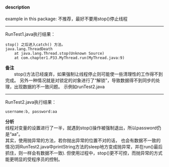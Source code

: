 #### description
example in this package:  不推荐，最好不要用stop()停止线程

*** 
RunTest1.java执行结果：
```
stop() 之后进入catch() 方法。
java.lang.ThreadDeath
    at java.lang.Thread.stop(Unknown Source)
    at com.chapter1.P33.MyThread.run(MyThread.java:9)
```
**备注**    
&emsp;&emsp;stop()方法已经废弃，如果强制让线程停止则可能使一些清理性的工作得不到完成。
另外一种情况就是对锁定的对象进行了“解锁”，导致数据得不到同步的处理，出现数据的不一致问题。 示例如runTest2.java
***
RunTest2.java执行结果：
```
username:b, password:aa
```
**分析**    
线程对变量的设置进行了一半，就遇到stop()操作被强制退出，所以password仍是“aa”。    
其实，使用抛异常的方法，若你抛出异常的位置不对的话，
也会有数据不一致的情况(将RunTest2.java中printString方法的sleep地方变成抛异常，并在run()最后抓住，则一样会有数据不一致). 
但使用过程中，stop()更不可控，而抛异常的方式能更明显的受程序员的控制。






